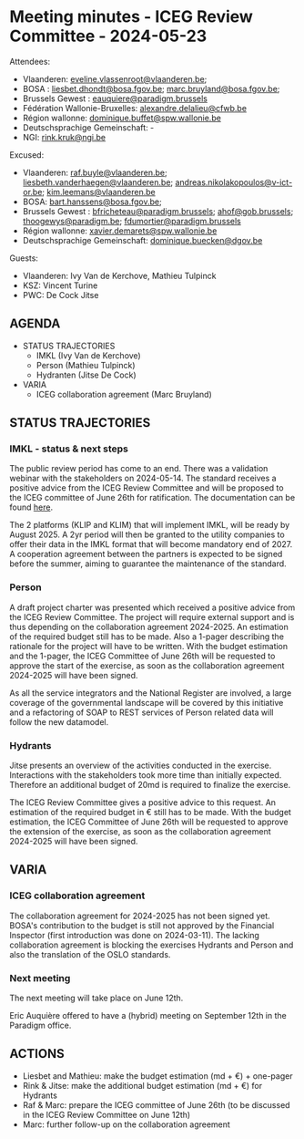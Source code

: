 # Meeting minutes - ICEG Review Committee - 2024-05-23

Attendees: 
- Vlaanderen: eveline.vlassenroot@vlaanderen.be; 
- BOSA : liesbet.dhondt@bosa.fgov.be; marc.bruyland@bosa.fgov.be; 
- Brussels Gewest : eauquiere@paradigm.brussels
- Fédération Wallonie-Bruxelles: alexandre.delalieu@cfwb.be
- Région wallonne: dominique.buffet@spw.wallonie.be
- Deutschsprachige Gemeinschaft: -
- NGI: rink.kruk@ngi.be

Excused:
- Vlaanderen: raf.buyle@vlaanderen.be; liesbeth.vanderhaegen@vlaanderen.be; andreas.nikolakopoulos@v-ict-or.be; kim.leemans@vlaanderen.be
- BOSA: bart.hanssens@bosa.fgov.be; 
- Brussels Gewest : bfricheteau@paradigm.brussels; ahof@gob.brussels; thoogewys@paradigm.be; fdumortier@paradigm.brussels
- Région wallonne: xavier.demarets@spw.wallonie.be
- Deutschsprachige Gemeinschaft: dominique.buecken@dgov.be
 
Guests:
- Vlaanderen: Ivy Van de Kerchove, Mathieu Tulpinck
- KSZ: Vincent Turine
- PWC: De Cock Jitse


## AGENDA
- STATUS TRAJECTORIES
  - IMKL (Ivy Van de Kerchove)
  - Person (Mathieu Tulpinck)
  - Hydranten (Jitse De Cock)
- VARIA
  - ICEG collaboration agreement (Marc Bruyland)
 
## STATUS TRAJECTORIES

### IMKL - status & next steps
The public review period has come to an end.
There was a  validation webinar with the stakeholders on 2024-05-14.
The standard receives a positive advice from the ICEG Review Committee and will be proposed to the ICEG committee of June 26th for ratification.
The documentation can be found [here](https://github.com/belgif/thematic/tree/master/models/cable-pipe).

The 2 platforms (KLIP and KLIM) that will implement IMKL, will be ready by August 2025. 
A 2yr period will then be granted to the utility companies to offer their data in the IMKL format that will become mandatory end of 2027.
A cooperation agreement between the partners is expected to be signed before the summer, aiming to guarantee the maintenance of the standard.


### Person
A draft project charter was presented which received a positive advice from the ICEG Review Committee. The project will require external support and is thus depending on the collaboration agreement 2024-2025.
An estimation of the required budget still has to be made. Also a 1-pager describing the rationale for the project will have to be written.
With the budget estimation and the 1-pager, the ICEG Committee of June 26th will be requested to approve the start of the exercise, as soon as the collaboration agreement 2024-2025 will have been signed.

As all the service integrators and the National Register are involved, a large coverage of the governmental landscape will be covered by this initiative and a refactoring of SOAP to REST services of Person related data will follow the new datamodel.

### Hydrants
Jitse presents an overview of the activities conducted in the exercise. Interactions with the stakeholders took more time than initially expected. Therefore an additional budget of 20md is required to finalize the exercise.

The ICEG Review Committee gives a positive advice to this request. An estimation of the required budget in € still has to be made.
With the budget estimation, the ICEG Committee of June 26th will be requested to approve the extension of the exercise, as soon as the collaboration agreement 2024-2025 will have been signed.

## VARIA

### ICEG collaboration agreement
The collaboration agreement for 2024-2025 has not been signed yet.
BOSA's contribution to the budget is still not approved by the Financial Inspector (first introduction was done on 2024-03-11).
The lacking collaboration agreement is blocking the exercises Hydrants and Person and also the translation of the OSLO standards. 

### Next meeting

The next meeting will take place on June 12th. 

Eric Auquière offered to have a (hybrid) meeting on September 12th in the Paradigm office.

## ACTIONS
- Liesbet and Mathieu: make the budget estimation (md + €) + one-pager
- Rink & Jitse: make the additional budget estimation (md + €) for Hydrants
- Raf & Marc: prepare the ICEG committee of June 26th (to be discussed in the ICEG Review Committee on June 12th)
- Marc: further follow-up on the collaboration agreement


